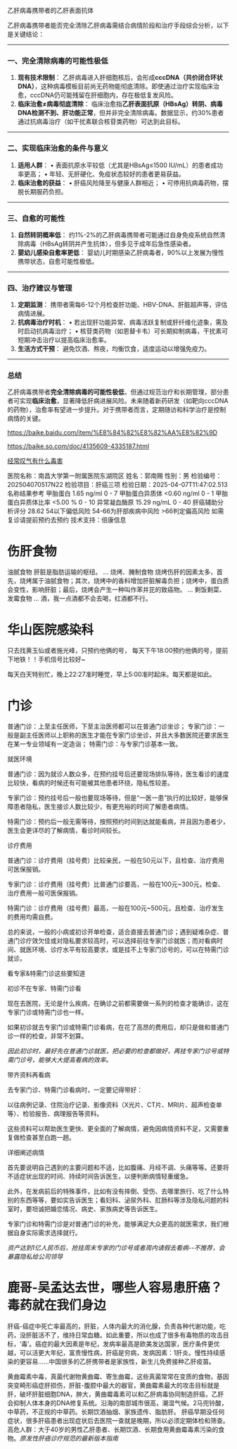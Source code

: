 乙肝病毒携带者的乙肝表面抗体

乙肝病毒携带者能否完全清除乙肝病毒需结合病情阶段和治疗手段综合分析，以下是关键结论：

---

### 一、**完全清除病毒的可能性极低**
1. **现有技术限制**：
   乙肝病毒进入肝细胞核后，会形成**cccDNA（共价闭合环状DNA）**，这种病毒模板目前尚无药物能彻底清除。即使通过治疗实现临床治愈，cccDNA仍可能残留在肝细胞内，存在极低复发风险。
2. **临床治愈≠病毒彻底清除**：
   临床治愈指**乙肝表面抗原（HBsAg）转阴、病毒DNA检测不到、肝功能正常**，但并非完全清除病毒。数据显示，约30%患者通过抗病毒治疗（如干扰素联合核苷类药物）可达到此目标。

---

### 二、**实现临床治愈的条件与意义**
1. **适用人群**：
   • 表面抗原水平较低（尤其是HBsAg≤1500 IU/mL）的患者成功率更高；
   • 年轻、无肝硬化、免疫状态较好的患者更易获益。
2. **临床治愈的获益**：
   • 肝癌风险降至与健康人群相近；
   • 可停用抗病毒药物，摆脱长期服药负担。

---

### 三、**自愈的可能性**
1. **自然转阴概率低**：
   约1%-2%的乙肝病毒携带者可能通过自身免疫系统自然清除病毒（HBsAg转阴并产生抗体），但多见于成年后急性感染者。
2. **婴幼儿感染自愈率更低**：
   婴幼儿时期感染乙肝病毒者，90%以上发展为慢性携带状态，自愈可能性极低。

---

### 四、**治疗建议与管理**
1. **定期监测**：
   携带者需每6-12个月检查肝功能、HBV-DNA、肝脏超声等，评估病情进展。
2. **抗病毒治疗时机**：
   • 若出现肝功能异常、病毒活跃复制或肝纤维化迹象，需及时启动抗病毒治疗；
   • 核苷类药物（如恩替卡韦）可长期抑制病毒，干扰素可短期冲击治疗以提高临床治愈率。
3. **生活方式干预**：
   避免饮酒、熬夜，均衡饮食，适度运动以增强免疫力。

---

### 总结
乙肝病毒携带者**完全清除病毒的可能性极低**，但通过规范治疗和长期管理，部分患者可实现**临床治愈**，显著降低肝病进展风险。未来随着新药研发（如靶向cccDNA的药物），治愈率有望进一步提升。对于携带者而言，定期随访和科学治疗是控制病情的关键。

https://baike.baidu.com/item/%E8%84%82%E8%82%AA%E8%82%9D

https://baike.so.com/doc/4135609-4335187.html

[经常叹气有什么毒害](https://www.163.com/dy/article/FMARRD3K053445I3.html)

医院名称：南昌大学第一附属医院东湖院区
姓名：郭南赐
性别：男
检验编号：202504070517N22
检验项目：肝癌三项
检验日期：2025-04-07T11:47:02.513
名称结果参考
甲胎蛋白
1.65 ng/ml
0 - 7
甲胎蛋白异质体
<0.60 ng/ml
0 - 1
甲胎蛋白异质体比率
<5.00 %
0 - 10
异常凝血酶原
15.29 ng/mL
0 - 40
肝癌辅助分析评分
28.62
54以下偏低风险 54-66为肝部疾病中风险 >66判定偏高风险
如需复诊请提前预约去预约
技术支持：倍康信息


# 伤肝食物

油腻食物 肝脏是脂肪运输的枢纽。 ...
烧烤、腌制食物 烧烤伤肝的因素太多，首先，烧烤属于油腻食物；其次，烧烤中的香料增加肝脏解毒负担；烧烤中，蛋白质会变性，影响肝脏；最后，烧烤会产生一种叫作苯并芘的致癌物。 ...
剩饭剩菜、发霉食物 ...
酒，我一点酒都不会去喝，红酒都不行。

# 华山医院感染科
只去找黄玉仙或者施光峰，只预约他俩的号，
每天下午18:00预约他俩的号，提前下地铁！！手机信号比较好~

每天白天特别忙，晚上22:27准时睡觉，早上5:00准时起床。每天都是如此。

# 门诊
普通门诊：上至主任医师，下至主治医师都可以在普通门诊坐诊； 专家门诊：一般是副主任医师以上职称的医生才能在专家门诊坐诊，并且大多数医院还要求医生在某一专业领域有一定造诣； 特需门诊：与专家门诊基本一致。

就医环境

普通门诊：因为就诊人数众多，在预约挂号后还要现场排队等待，医生看诊的速度比较快，看病的时候还有可能被其他患者环绕，隐私性较差。

专家门诊：预约挂号后一般也要现场等待，但是“一医一患”执行的比较好，能够保障患者隐私，医生接诊人数比较少，有更充裕的时间了解患者病情。

特需门诊：预约后一般无需等待，按照预约时间到达就能看病，并且因为患者少，医生会更详尽的了解病情，看诊时间较长。

诊疗费用

普通门诊：诊疗费用（挂号费）比较亲民，一般在50元以下，且检查、治疗费用可医保报销。

专家门诊：诊疗费用（挂号费）比普通门诊要高，一般在100元~300元，检查、治疗费用一般可医保报销。

特需门诊：诊疗费用（挂号费）最高，一般在100元~500元，且检查、治疗发生的费用均需自费。

总的来说，一般的小病或初诊开单检查，适合直接去普通门诊；遇到疑难杂症、普通门诊疗效欠佳或对隐私要求较高时，可以选择前往专家门诊就医；而对看病时间、就医环境、诊疗水平有较高要求，或是挂不上专家门诊号的，可以在特需门诊就诊。

看专家&特需门诊这些要知道

初诊不在专家、特需门诊看

现在去医院，无论是什么疾病，在确诊之前都需要做一系列的检查才能确诊，这在专家门诊或特需门诊也一样。

如果初诊就去专家门诊或特需门诊看病，在花了高昂的费用后，却只是做和普通门诊一样的检查，非常不划算。

*因此初诊时，最好先在普通门诊就医，把必要的检查都做好，再挂专家门诊号或特需门诊号，能够大大提高看病的效率。*

带齐资料再看病

去专家门诊、特需门诊看病时，一定要记得带好：

以往病例记录、住院治疗记录、影像资料（X光片、CT片、MRI片、超声检查单等）、检验报告、病理报告等资料。

这些资料可以帮助医生更快、更全面的了解病情，避免因病情资料不足，又需要重复做检查甚至白跑一趟。

详细阐述病情

首先要说明自己遇到的主要问题和不适，比如腹痛、月经不调、头痛等等。还要将不适症状出现的时间、持续时间告诉医生，以便判断病情轻重缓急。

此外，在发病前后的特殊事件，比如有没有摔倒、受伤、去哪里旅行、吃了什么特别的东西等等，要如实告诉医生；看妇科、泌尿外科、肛肠科等涉及隐私问题的科室时，要坦诚把婚恋情况、病史、家族病史等告诉医生。

专家门诊和特需门诊是对普通门诊的补充，能够满足大众更高的就医需求，我们根据自身实际需求选择就行。

*资产达到1亿人民币后，抢挂周末专家的门诊号或者周内请假去看病--不推荐，会暴露隐私给公司领导*
# 鹿哥-吴孟达去世，哪些人容易患肝癌？毒药就在我们身边
肝癌-癌症中死亡率最高的，肝脏，人体内最大的消化腺，负责各种代谢功能，吃药，没肝脏活不了，维持日常血糖。如此重要，所以也成了很多有毒物质的攻击目标，‘毒’。癌症的最大因素是年纪，发病率最高是欧美发达国家，医疗条件更优越，可以活更大年纪，富贵慢性病，肝癌是穷病，发病因素：1肝炎。慢性持续感染的更容易……中国很多的乙肝携带者是家族性，新生儿免费接种乙肝疫苗。

黄曲霉素中毒，真菌代谢物黄曲霉、寄生曲霉，这些真菌常常在变质的食物，基因突变畸形癌症肝损伤，肝脏-腹腔中最大的器官，黄曲霉素最大的攻击目标就是肝，破坏肝脏细胞DNA，肿大，黄曲霉毒素可以和乙肝病毒协同制造肝癌，乙肝会抑制人体本身的DNA修复系统。沿海的南部城市很高，潮湿气候。2马兜铃酸，中草药，不正规的中草药。长期饮酒抽烟、家族遗传、脂肪肝。
肝癌早期没任何症状，很多肝癌患者出现症状后去医院一查就是晚期，所以必须定期体检和筛查。高危人群：大于40岁的男性乙肝患者、长期饮酒、长期食用黄曲霉毒素污染的食物。*原发性肝癌诊疗规范的最新版本指南*
